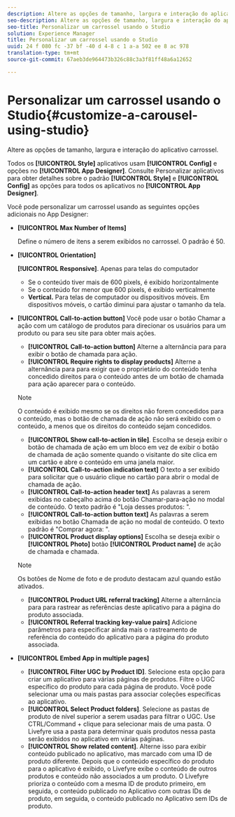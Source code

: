 ```yaml
---
description: Altere as opções de tamanho, largura e interação do aplicativo carrossel.
seo-description: Altere as opções de tamanho, largura e interação do aplicativo carrossel.
seo-title: Personalizar um carrossel usando o Studio
solution: Experience Manager
title: Personalizar um carrossel usando o Studio
uuid: 24 f 080 fc -37 bf -40 d 4-8 c 1 a-a 502 ee 8 ac 978
translation-type: tm+mt
source-git-commit: 67aeb3de964473b326c88c3a3f81ff48a6a12652

---
```



# Personalizar um carrossel usando o Studio{#customize-a-carousel-using-studio}

Altere as opções de tamanho, largura e interação do aplicativo carrossel.

Todos os **[!UICONTROL Style]** aplicativos usam **[!UICONTROL Config]** e opções no **[!UICONTROL App Designer]**. Consulte Personalizar aplicativos para obter detalhes sobre o padrão **[!UICONTROL Style]** e **[!UICONTROL Config]** as opções para todos os aplicativos no **[!UICONTROL App Designer]**.

Você pode personalizar um carrossel usando as seguintes opções adicionais no App Designer:

* **[!UICONTROL Max Number of Items]**

   Define o número de itens a serem exibidos no carrossel. O padrão é 50.

* **[!UICONTROL Orientation]**

   **[!UICONTROL Responsive]**. Apenas para telas do computador

   * Se o conteúdo tiver mais de 600 pixels, é exibido horizontalmente
   * Se o conteúdo for menor que 600 pixels, é exibido verticalmente
   * **Vertical.** Para telas de computador ou dispositivos móveis. Em dispositivos móveis, o cartão diminui para ajustar o tamanho da tela.

* **[!UICONTROL Call-to-action button]** Você pode usar o botão Chamar a ação com um catálogo de produtos para direcionar os usuários para um produto ou para seu site para obter mais ações.

   * **[!UICONTROL Call-to-action button]** Alterne a alternância para para exibir o botão de chamada para ação.
   * **[!UICONTROL Require rights to display products]** Alterne a alternância para para exigir que o proprietário do conteúdo tenha concedido direitos para o conteúdo antes de um botão de chamada para ação aparecer para o conteúdo.
   >[!NOTE]
   >
   >O conteúdo é exibido mesmo se os direitos não forem concedidos para o conteúdo, mas o botão de chamada de ação não será exibido com o conteúdo, a menos que os direitos do conteúdo sejam concedidos.

   * **[!UICONTROL Show call-to-action in tile]**. Escolha se deseja exibir o botão de chamada de ação em um bloco em vez de exibir o botão de chamada de ação somente quando o visitante do site clica em um cartão e abre o conteúdo em uma janela maior.
   * **[!UICONTROL Call-to-action indication text]** O texto a ser exibido para solicitar que o usuário clique no cartão para abrir o modal de chamada de ação.
   * **[!UICONTROL Call-to-action header text]** As palavras a serem exibidas no cabeçalho acima do botão Chamar-para-ação no modal de conteúdo. O texto padrão é &quot;Loja desses produtos: &quot;.
   * **[!UICONTROL Call-to-action button text]** As palavras a serem exibidas no botão Chamada de ação no modal de conteúdo. O texto padrão é &quot;Comprar agora: &quot;.
   * **[!UICONTROL Product display options]** Escolha se deseja exibir o **[!UICONTROL Photo]** botão **[!UICONTROL Product name]** de ação de chamada e chamada.
   >[!NOTE]
   >
   >Os botões de Nome de foto e de produto destacam azul quando estão ativados.

   * **[!UICONTROL Product URL referral tracking]** Alterne a alternância para para rastrear as referências deste aplicativo para a página do produto associada.
   * **[!UICONTROL Referral tracking key-value pairs]** Adicione parâmetros para especificar ainda mais o rastreamento de referência do conteúdo do aplicativo para a página do produto associada.



* **[!UICONTROL Embed App in multiple pages]**

   * **[!UICONTROL Filter UGC by Product ID]**. Selecione esta opção para criar um aplicativo para várias páginas de produtos. Filtre o UGC específico do produto para cada página de produto. Você pode selecionar uma ou mais pastas para associar coleções específicas ao aplicativo.
   * **[!UICONTROL Select Product folders]**. Selecione as pastas de produto de nível superior a serem usadas para filtrar o UGC. Use CTRL/Command + clique para selecionar mais de uma pasta. O Livefyre usa a pasta para determinar quais produtos nessa pasta serão exibidos no aplicativo em várias páginas.
   * **[!UICONTROL Show related content]**. Alterne isso para exibir conteúdo publicado no aplicativo, mas marcado com uma ID de produto diferente. Depois que o conteúdo específico do produto para o aplicativo é exibido, o Livefyre exibe o conteúdo de outros produtos e conteúdo não associados a um produto. O Livefyre prioriza o conteúdo com a mesma ID de produto primeiro, em seguida, o conteúdo publicado no Aplicativo com outras IDs de produto, em seguida, o conteúdo publicado no Aplicativo sem IDs de produto.
